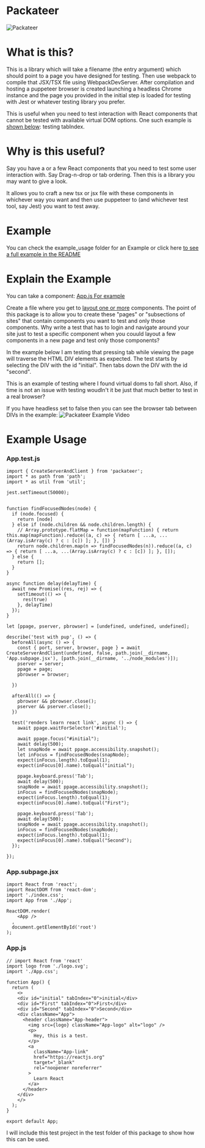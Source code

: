 # Packateer
![Packateer](https://raw.githubusercontent.com/bebrws/packateer/master/packateerLogo.svg "Packateer Logo")

# What is this?

This is a library which will take a filename (the entry argument) which should point to a page you have designed for testing.
Then use webpack to compile that JSX/TSX file using WebpackDevServer. After compilation and hosting a puppeteer browser is created launching a headless Chrome instance and the page you provided in the initial step is loaded for testing with Jest or whatever testing library you prefer.

This is useful when you need to test interaction with React components that cannot be tested with available virtual DOM options. One such example is [shown below](#example): testing tabIndex.

# Why is this useful?

Say you have a or a few React components that you need to test some user interaction with. Say Drag-n-drop or tab ordering. Then this is a library you may want to give a look.

It allows you to craft a new tsx or jsx file with these components in whichever way you want and then use puppeteer to (and whichever test tool, say Jest) you want to test away.

# Example
You can check the example_usage folder for an Example or click here [to see a full example in the README](#example-usage)

# Explain the Example
You can take a component: [App.js For example](#appjs)

Create a file where you get to [layout one or more](#appsubpagejsx) components. The point of this package is to allow you to create these "pages" or "subsections of sites" that contain components you want to test and only those components. Why write a test that has to login and navigate around your site just to test a specific component when you couuld layout a few components in a new page and test only those components?

In the example below I am testing that pressing tab while viewing the page will traverse the HTML DIV elements as expected. The test starts by selecting the DIV with the id "initial". Then tabs down the DIV with the id "second".

This is an example of testing where I found virtual doms to fall short. Also, if time is not an issue with testing woudln't it be just that much better to test in a real browser?

If you have headless set to false then you can see the browser tab between DIVs in the example:
![Packateer Example Video](https://github.com/bebrws/packateer/raw/master/packateer.gif "Packateer Example Video")
# Example Usage

### App.test.js

```
import { CreateServerAndClient } from 'packateer';
import * as path from 'path';
import * as util from 'util';

jest.setTimeout(50000); 


function findFocusedNodes(node) {
  if (node.focused) {
    return [node]
  } else if (node.children && node.children.length) {
    // Array.prototype.flatMap = function(mapFunction) { return this.map(mapFunction).reduce((a, c) => { return [ ...a, ...(Array.isArray(c) ? c : [c]) ]; }, []) }
    return node.children.map(n => findFocusedNodes(n)).reduce((a, c) => { return [ ...a, ...(Array.isArray(c) ? c : [c]) ]; }, []);
  } else {
    return [];
  }
}

async function delay(delayTime) {
  await new Promise((res, rej) => {
    setTimeout(() => {
      res(true)
    }, delayTime)
  });
}

let [ppage, pserver, pbrowser] = [undefined, undefined, undefined];

describe('test with pup', () => {
  beforeAll(async () => {
    const { port, server, browser, page } = await CreateServerAndClient(undefined, false, path.join(__dirname, 'App.subpage.jsx'), [path.join(__dirname, '../node_modules')]);
    pserver = server;
    ppage = page;
    pbrowser = browser;
    
  })
  
  afterAll(() => {
    pbrowser && pbrowser.close();
    pserver && pserver.close();
  })

  test('renders learn react link', async () => {
    await ppage.waitForSelector('#initial');

    await ppage.focus("#initial");
    await delay(500);
    let snapNode = await ppage.accessibility.snapshot();
    let inFocus = findFocusedNodes(snapNode);
    expect(inFocus.length).toEqual(1);
    expect(inFocus[0].name).toEqual("initial");

    ppage.keyboard.press('Tab');
    await delay(500);
    snapNode = await ppage.accessibility.snapshot();
    inFocus = findFocusedNodes(snapNode);
    expect(inFocus.length).toEqual(1);
    expect(inFocus[0].name).toEqual("First");

    ppage.keyboard.press('Tab');
    await delay(500);
    snapNode = await ppage.accessibility.snapshot();
    inFocus = findFocusedNodes(snapNode);
    expect(inFocus.length).toEqual(1);
    expect(inFocus[0].name).toEqual("Second");
  });

});
```

### App.subpage.jsx

```
import React from 'react';
import ReactDOM from 'react-dom';
import './index.css';
import App from './App';

ReactDOM.render(
    <App />
  ,
  document.getElementById('root')
);
```


### App.js

```
// import React from 'react'
import logo from './logo.svg';
import './App.css';

function App() {
  return (
    <>
    <div id="initial" tabIndex="0">initial</div>
    <div id="First" tabIndex="0">First</div>
    <div id="Second" tabIndex="0">Second</div>
    <div className="App">
      <header className="App-header">
        <img src={logo} className="App-logo" alt="logo" />
        <p>
          Hey, this is a test.
        </p>
        <a
          className="App-link"
          href="https://reactjs.org"
          target="_blank"
          rel="noopener noreferrer"
        >
          Learn React
        </a>
      </header>
    </div>
    </>
  );
}

export default App;
```

I will include this test project in the test folder of this package to show how this can be used.